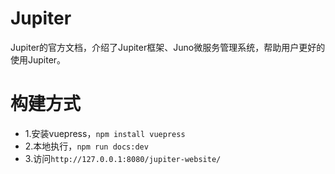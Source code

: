 # Jupiter
Jupiter的官方文档，介绍了Jupiter框架、Juno微服务管理系统，帮助用户更好的使用Jupiter。

# 构建方式
* 1.安装vuepress，``npm install vuepress``
* 2.本地执行，``npm run docs:dev``
* 3.访问``http://127.0.0.1:8080/jupiter-website/``
